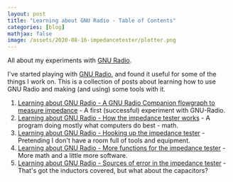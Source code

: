 ```yaml
---
layout: post
title: "Learning about GNU Radio - Table of Contents"
categories: [blog]
mathjax: false
image: /assets/2020-08-16-impedancetester/plotter.png
---
```

All about my experiments with [GNU Radio](https://www.gnuradio.org/).

I've started playing with [GNU Radio](https://www.gnuradio.org/), and found it useful for some of the things I work on.  This is a collection of posts about learning how to use GNU Radio and making (and using) some tools with it.

1. [Learning about GNU Radio - A GNU Radio Companion flowgraph to measure impedance](gnuradio-impedancetester) - A first (successful) experiment with GNU-Radio.
2. [Learning about GNU Radio - How the impedance tester works](gnuradio-impedancetester-1) - A program doing mostly what computers do best - math.
3. [Learning about GNU Radio - Hooking up the impedance tester](gnuradio-impedancetester-2) - Pretending I don't have a room full of tools and equipment.
4. [Learning about GNU Radio - More functions for the impedance tester](gnuradio-impedancetester-3) - More math and a little more software.
5. [Learning about GNU Radio - Sources of error in the impedance tester](gnuradio-impedancetester-3) - That's got the inductors covered, but what about the capacitors?
